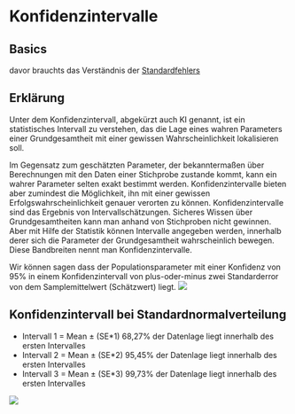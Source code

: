 # Konfidenzintervalle

## Basics
davor brauchts das Verständnis der [Standardfehlers](./Statistics_Basics_018Standardfehler.md)

## Erklärung
Unter dem Konfidenzintervall, abgekürzt auch KI genannt, ist ein statistisches Intervall zu verstehen, das die Lage eines wahren Parameters einer Grundgesamtheit mit einer gewissen Wahrscheinlichkeit lokalisieren soll.

Im Gegensatz zum geschätzten Parameter, der bekanntermaßen über Berechnungen mit den Daten einer Stichprobe zustande kommt, kann ein wahrer Parameter selten exakt bestimmt werden. Konfidenzintervalle bieten aber zumindest die Möglichkeit, ihn mit einer gewissen Erfolgswahrscheinlichkeit genauer verorten zu können.
Konfidenzintervalle sind das Ergebnis von Intervallschätzungen.
Sicheres Wissen über Grundgesamtheiten kann man anhand von Stichproben nicht gewinnen.
Aber mit Hilfe der Statistik können Intervalle angegeben werden, innerhalb derer sich die Parameter der Grundgesamtheit wahrscheinlich bewegen. Diese Bandbreiten nennt man Konfidenzintervalle.



Wir können sagen dass der Populationsparameter mit einer Konfidenz von 95% in einem Konfidenzintervall von plus-oder-minus zwei Standarderror von dem Samplemittelwert (Schätzwert) liegt.
![](imgs/2020-03-26-08-26-16.png)

## Konfidenzintervall bei Standardnormalverteilung

* Intervall 1 = Mean ± (SE*1)
 68,27% der Datenlage liegt innerhalb des ersten Intervalles 
 * Intervall 2 = Mean ± (SE*2)
 95,45% der Datenlage liegt innerhalb des ersten Intervalles 
  * Intervall 3 = Mean ± (SE*3)
 99,73% der Datenlage liegt innerhalb des ersten Intervalles

![](imgs/2020-03-26-08-30-28.png)